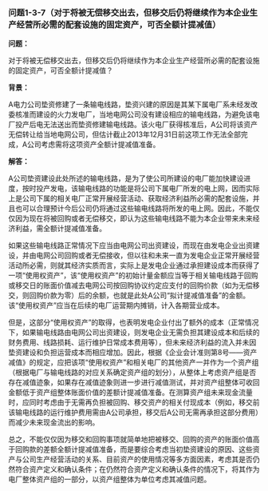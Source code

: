 ### 问题1-3-7（对于将被无偿移交出去，但移交后仍将继续作为本企业生产经营所必需的配套设施的固定资产，可否全额计提减值）

**问题：**

对于将被无偿移交出去，但移交后仍将继续作为本企业生产经营所必需的配套设施的固定资产，可否全额计提减值？

**背景：**

A电力公司垫资修建了一条输电线路，垫资兴建的原因是其某下属电厂系未经发改委核准而建设的火力发电厂，当地电网公司没有建设相应的输电线路，为避免该电厂投产后电无法送出而垫资修建输电线路。该火电厂获得核准后，A公司将该资产无偿转让给当地电网公司，但估计截止2013年12月31日前这项工作无法全部完成，A公司考虑需将这项资产全额计提减值准备。

**解答：**

A公司垫资建设此处所述的输电线路，是为了使公司所建设的电厂能加快建设进度，按时投产发电，该输电线路的功能是将公司下属电厂所发的电上网，因而实际上是公司下属的相关电厂正常开展经营活动、获取经济利益所必需的配套设施，并且也可以合理预计今后公司仍将通过这些输电线路将所发的电上网。因此，不能仅仅因为现在将被回购或者无偿移交，即认为这些输电线路不能为本企业带来未来经济利益，需全额计提减值准备。

如果这些输电线路正常情况下应当由电网公司出资建设，而现在由发电企业出资建设，并由电网公司回购或者无偿接收，但以往和未来一直为发电企业正常开展经营活动所必需，则就其经济实质而言，实际上是发电企业通过承担建设成本而获得了一项“使用权资产”，该“使用权资产”的初始计量金额应当等于相关输电线路于回购或移交日的账面价值减去电网公司按回购协议约定应支付的回购价款（如为无偿移交，则回购价款为零）后的余额，也就是此处A公司“拟计提减值准备”的金额。该“使用权资产”应当在后续的电厂运营期内摊销，计入各期营业成本。

但是，这部分“使用权资产”的取得，也表明发电企业付出了额外的成本（正常情况下，如果输电线路由电网公司出资建设，则发电企业无需负担其建设成本和后续的财务费用、线路损耗、运行维护日常成本费用等），但未来经济利益的流入并未因垫资建设和负担运营成本而相应增加。因此，根据《企业会计准则第8号——资产减值》的规定，应把该项“使用权资产”和相关电厂的其他资产一并作为一个资产组（根据电厂与输电线路的对应关系确定资产组的划分），从整体上考虑资产组是否存在减值迹象，如果存在减值迹象则进一步进行减值测试，并对资产组整体可收回金额低于资产组整体账面价值的差额计提减值准备。在测算资产组未来现金流量时，应同时考虑由于无需再负担被回购、移交资产的相关付现成本（例如，移交前该输电线路的运行维护费用需由A公司承担，移交后A公司无需再承担这部分费用）而减少未来现金流出的影响。

总之，不能仅仅因为移交和回购事项就简单地把被移交、回购的资产的账面价值高于回购款的差额全额计提减值准备，而是要综合考虑当初垫资建设的原因、这些资产与公司生产经营活动的关系、目前资产的使用情况等多方面因素，考虑其是否仍然符合资产定义和确认条件；在仍然符合资产定义和确认条件的情况下，将其作为电厂整体资产组的一部分，以资产组整体为单位考虑其减值问题。